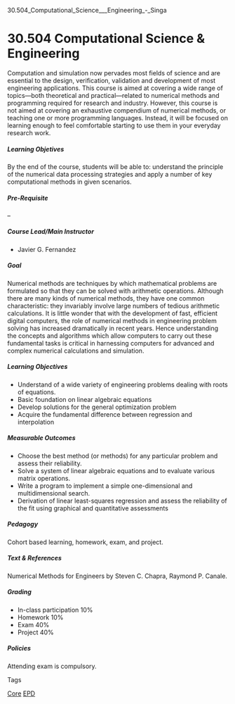 30.504_Computational_Science___Engineering_-_Singa



30.504 Computational Science & Engineering
==========================================

Computation and simulation now pervades most fields of science and are essential to the design, verification, validation and development of most engineering applications. This course is aimed at covering a wide range of topics—both theoretical and practical—related to numerical methods and programming required for research and industry. However, this course is not aimed at covering an exhaustive compendium of numerical methods, or teaching one or more programming languages. Instead, it will be focused on learning enough to feel comfortable starting to use them in your everyday research work.



##### **Learning Objetives**



By the end of the course, students will be able to: understand the principle of the numerical data processing strategies and apply a number of key computational methods in given scenarios.



##### **Pre-Requisite**



–



##### **Course Lead/Main Instructor**



* Javier G. Fernandez


##### **Goal**



Numerical methods are techniques by which mathematical problems are formulated so that they can be solved with arithmetic operations. Although there are many kinds of numerical methods, they have one common characteristic: they invariably involve large numbers of tedious arithmetic calculations. It is little wonder that with the development of fast, efficient digital computers, the role of numerical methods in engineering problem solving has increased dramatically in recent years. Hence understanding the concepts and algorithms which allow computers to carry out these fundamental tasks is critical in harnessing computers for advanced and complex numerical calculations and simulation.



##### **Learning Objectives**



* Understand of a wide variety of engineering problems dealing with roots of equations.
* Basic foundation on linear algebraic equations
* Develop solutions for the general optimization problem
* Acquire the fundamental difference between regression and interpolation


##### **Measurable Outcomes**



* Choose the best method (or methods) for any particular problem and assess their reliability.
* Solve a system of linear algebraic equations and to evaluate various matrix operations.
* Write a program to implement a simple one-dimensional and multidimensional search.
* Derivation of linear least-squares regression and assess the reliability of the fit using graphical and quantitative assessments


##### **Pedagogy**



Cohort based learning, homework, exam, and project.



##### **Text & References**



Numerical Methods for Engineers by Steven C. Chapra, Raymond P. Canale.



##### **Grading**



* In-class participation 10%
* Homework 10%
* Exam 40%
* Project 40%


##### **Policies**



Attending exam is compulsory.

Tags

[Core](/education/undergraduate/courses/?course-type=852)
[EPD](/education/undergraduate/courses/?pillar-cluster=44)

